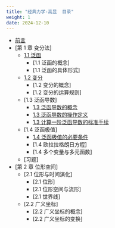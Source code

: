 ```yaml
---
title: "经典力学-高显  目录"
weight: 1
date: 2024-12-10
---
```


- [前言]()
- [第 1 章 变分法]
  - [1.1 泛函](https://main--chiara-lee.netlify.app/notes/physcis/classical-mechnics/%E7%BB%8F%E5%85%B8%E5%8A%9B%E5%AD%A6%E9%AB%98%E6%98%BE/1.1/)
    - [1.1 泛函的概念]
    - [1.1 泛函的具体形式]
  - [1.2 变分](https://main--chiara-lee.netlify.app/notes/physcis/classical-mechnics/%E7%BB%8F%E5%85%B8%E5%8A%9B%E5%AD%A6%E9%AB%98%E6%98%BE/1.2/)
    - [1.2 变分的概念]
    - [1.2 变分的运算规则]
  - [1.3 泛函导数]
    - [1.3 泛函导数的概念](https://main--chiara-lee.netlify.app/notes/physcis/classical-mechnics/%E7%BB%8F%E5%85%B8%E5%8A%9B%E5%AD%A6%E9%AB%98%E6%98%BE/1.3/)
    - [1.3 泛函导数的操作定义](https://main--chiara-lee.netlify.app/notes/physcis/classical-mechnics/%E7%BB%8F%E5%85%B8%E5%8A%9B%E5%AD%A6%E9%AB%98%E6%98%BE/1.3.2/)
    - [1.3 计算一阶泛函导数的标准手续](https://main--chiara-lee.netlify.app/notes/physcis/classical-mechnics/%E7%BB%8F%E5%85%B8%E5%8A%9B%E5%AD%A6%E9%AB%98%E6%98%BE/1.3.2/)
  - [1.4 泛函极值]
    - [1.4 泛函极值的必要条件](https://main--chiara-lee.netlify.app/notes/physcis/classical-mechnics/%E7%BB%8F%E5%85%B8%E5%8A%9B%E5%AD%A6%E9%AB%98%E6%98%BE/1.4.1/)
    - [1.4 欧拉拉格朗日方程]
    - [1.4 多个变量与多元函数]
  - [习题]
- [第 2 章 位形空间]
  - [2.1 位形与时间演化]
    - [2.1 位形]
    - [2.1 位形空间与流形]
    - [2.1 世界线]
  - [2.2 广义坐标]
    - [2.2 广义坐标的概念]
    - [2.2 广义坐标的变换]
